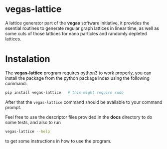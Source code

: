 # vegas-lattice

A lattice generator part of the **vegas** software initiative,
it provides the esential routines to generate regular graph lattices
in linear time, as well as some cuts of those lattices for nano particles
and randomly depleted lattices.

# Instalation

The **vegas-lattice** program requires python3 to work properly, you
can install the package from the python package index using the following
command:

```bash
pip install vegas-lattice   # this might require sudo
```

After that the `vegas-lattice` command should be available to your
command prompt.

Feel free to use the descriptor files provided in the **docs** directory
to do some tests, and also to run

```bash
vegas-lattice --help
```

to get some instructions in how to use the program.

